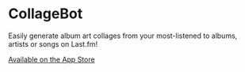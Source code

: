 # CollageBot

Easily generate album art collages from your most-listened to albums, artists or songs on Last.fm!

[Available on the App Store](https://apps.apple.com/us/app/collagebot/id1536694438?ign-mpt=uo%3D2)
